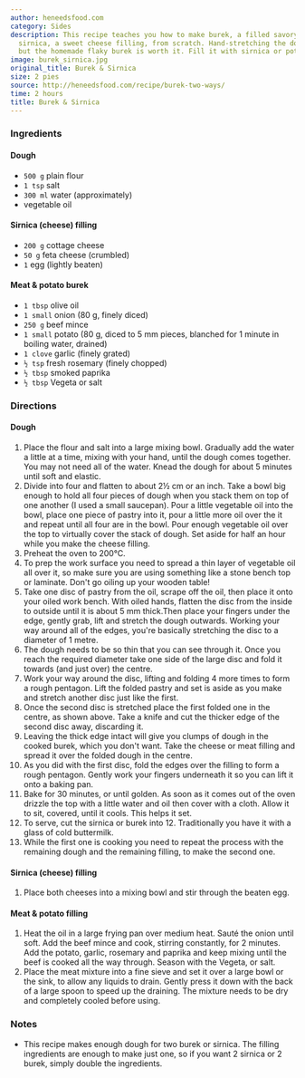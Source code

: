 ```yaml
---
author: heneedsfood.com
category: Sides
description: This recipe teaches you how to make burek, a filled savory pastry, and
  sirnica, a sweet cheese filling, from scratch. Hand-stretching the dough takes practice
  but the homemade flaky burek is worth it. Fill it with sirnica or potato and meat.
image: burek_sirnica.jpg
original_title: Burek & Sirnica
size: 2 pies
source: http://heneedsfood.com/recipe/burek-two-ways/
time: 2 hours
title: Burek & Sirnica
---
```

### Ingredients

#### Dough
* `500 g` plain flour
* `1 tsp` salt
* `300 ml` water (approximately)
* vegetable oil

#### Sirnica (cheese) filling
* `200 g` cottage cheese
* `50 g` feta cheese (crumbled)
* `1` egg (lightly beaten)

#### Meat & potato burek
* `1 tbsp` olive oil
* `1 small` onion (80 g, finely diced)
* `250 g` beef mince
* `1 small` potato (80 g, diced to 5 mm pieces, blanched for 1 minute in boiling water, drained)
* `1 clove` garlic (finely grated)
* `½ tsp` fresh rosemary (finely chopped)
* `½ tbsp` smoked paprika
* `½ tbsp` Vegeta or salt

### Directions

#### Dough
1. Place the flour and salt into a large mixing bowl. Gradually add the water a little at a time, mixing with your hand, until the dough comes together. You may not need all of the water. Knead the dough for about 5 minutes until soft and elastic.
2. Divide into four and flatten to about 2½ cm or an inch. Take a bowl big enough to hold all four pieces of dough when you stack them on top of one another (I used a small saucepan). Pour a little vegetable oil into the bowl, place one piece of pastry into it, pour a little more oil over the it and repeat until all four are in the bowl. Pour enough vegetable oil over the top to virtually cover the stack of dough. Set aside for half an hour while you make the cheese filling.
3. Preheat the oven to 200°C.
4. To prep the work surface you need to spread a thin layer of vegetable oil all over it, so make sure you are using something like a stone bench top or laminate. Don't go oiling up your wooden table!
5. Take one disc of pastry from the oil, scrape off the oil, then place it onto your oiled work bench. With oiled hands, flatten the disc from the inside to outside until it is about 5 mm thick.Then place your fingers under the edge, gently grab, lift and stretch the dough outwards. Working your way around all of the edges, you're basically stretching the disc to a diameter of 1 metre.
6. The dough needs to be so thin that you can see through it. Once you reach the required diameter take one side of the large disc and fold it towards (and just over) the centre.
7. Work your way around the disc, lifting and folding 4 more times to form a rough pentagon. Lift the folded pastry and set is aside as you make and stretch another disc just like the first.
8. Once the second disc is stretched place the first folded one in the centre, as shown above. Take a knife and cut the thicker edge of the second disc away, discarding it.
9. Leaving the thick edge intact will give you clumps of dough in the cooked burek, which you don't want. Take the cheese or meat filling and spread it over the folded dough in the centre.
10. As you did with the first disc, fold the edges over the filling to form a rough pentagon. Gently work your fingers underneath it so you can lift it onto a baking pan.
11. Bake for 30 minutes, or until golden. As soon as it comes out of the oven drizzle the top with a little water and oil then cover with a cloth. Allow it to sit, covered, until it cools. This helps it set.
12. To serve, cut the sirnica or burek into 12. Traditionally you have it with a glass of cold buttermilk.
13. While the first one is cooking you need to repeat the process with the remaining dough and the remaining filling, to make the second one.

#### Sirnica (cheese) filling
1. Place both cheeses into a mixing bowl and stir through the beaten egg.

#### Meat & potato filling
1. Heat the oil in a large frying pan over medium heat. Sauté the onion until soft. Add the beef mince and cook, stirring constantly, for 2 minutes. Add the potato, garlic, rosemary and paprika and keep mixing until the beef is cooked all the way through. Season with the Vegeta, or salt.
2. Place the meat mixture into a fine sieve and set it over a large bowl or the sink, to allow any liquids to drain. Gently press it down with the back of a large spoon to speed up the draining. The mixture needs to be dry and completely cooled before using.

### Notes

- This recipe makes enough dough for two burek or sirnica. The filling ingredients are enough to make just one, so if you want 2 sirnica or 2 burek, simply double the ingredients.